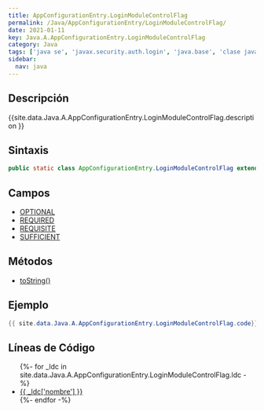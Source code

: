 ```yaml
---
title: AppConfigurationEntry.LoginModuleControlFlag
permalink: /Java/AppConfigurationEntry/LoginModuleControlFlag/
date: 2021-01-11
key: Java.A.AppConfigurationEntry.LoginModuleControlFlag
category: Java
tags: ['java se', 'javax.security.auth.login', 'java.base', 'clase java', 'Java 1.0']
sidebar: 
  nav: java
---
```


## Descripción
{{site.data.Java.A.AppConfigurationEntry.LoginModuleControlFlag.description }}

## Sintaxis
~~~java
public static class AppConfigurationEntry.LoginModuleControlFlag extends Object
~~~

## Campos
* [OPTIONAL](/Java/AppConfigurationEntry/LoginModuleControlFlag/OPTIONAL)
* [REQUIRED](/Java/AppConfigurationEntry/LoginModuleControlFlag/REQUIRED)
* [REQUISITE](/Java/AppConfigurationEntry/LoginModuleControlFlag/REQUISITE)
* [SUFFICIENT](/Java/AppConfigurationEntry/LoginModuleControlFlag/SUFFICIENT)

## Métodos
* [toString()](/Java/AppConfigurationEntry/LoginModuleControlFlag/toString)

## Ejemplo
~~~java
{{ site.data.Java.A.AppConfigurationEntry.LoginModuleControlFlag.code}}
~~~

## Líneas de Código
<ul>
{%- for _ldc in site.data.Java.A.AppConfigurationEntry.LoginModuleControlFlag.ldc -%}
   <li>
       <a href="{{_ldc['url'] }}">{{ _ldc['nombre'] }}</a>
   </li>
{%- endfor -%}
</ul>
